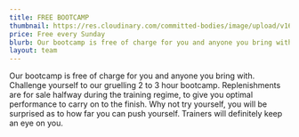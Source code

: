 ```yaml
---
title: FREE BOOTCAMP
thumbnail: https://res.cloudinary.com/committed-bodies/image/upload/v1642662265/services/Bootcamp-Every-Saturday-CommittedBodies-Benoni-scaled.png
price: Free every Sunday
blurb: Our bootcamp is free of charge for you and anyone you bring with.
layout: team
---
```

Our bootcamp is free of charge for you and anyone you bring with.  Challenge yourself to our gruelling 2 to 3 hour bootcamp.  Replenishments are for sale halfway during the training regime, to give you optimal performance to carry on to the finish.  Why not try yourself, you will be surprised as to how far you can push yourself.  Trainers will definitely keep an eye on you.